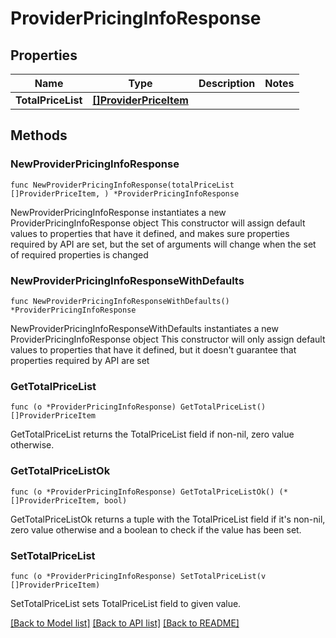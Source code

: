 # ProviderPricingInfoResponse

## Properties

Name | Type | Description | Notes
------------ | ------------- | ------------- | -------------
**TotalPriceList** | [**[]ProviderPriceItem**](ProviderPriceItem.md) |  | 

## Methods

### NewProviderPricingInfoResponse

`func NewProviderPricingInfoResponse(totalPriceList []ProviderPriceItem, ) *ProviderPricingInfoResponse`

NewProviderPricingInfoResponse instantiates a new ProviderPricingInfoResponse object
This constructor will assign default values to properties that have it defined,
and makes sure properties required by API are set, but the set of arguments
will change when the set of required properties is changed

### NewProviderPricingInfoResponseWithDefaults

`func NewProviderPricingInfoResponseWithDefaults() *ProviderPricingInfoResponse`

NewProviderPricingInfoResponseWithDefaults instantiates a new ProviderPricingInfoResponse object
This constructor will only assign default values to properties that have it defined,
but it doesn't guarantee that properties required by API are set

### GetTotalPriceList

`func (o *ProviderPricingInfoResponse) GetTotalPriceList() []ProviderPriceItem`

GetTotalPriceList returns the TotalPriceList field if non-nil, zero value otherwise.

### GetTotalPriceListOk

`func (o *ProviderPricingInfoResponse) GetTotalPriceListOk() (*[]ProviderPriceItem, bool)`

GetTotalPriceListOk returns a tuple with the TotalPriceList field if it's non-nil, zero value otherwise
and a boolean to check if the value has been set.

### SetTotalPriceList

`func (o *ProviderPricingInfoResponse) SetTotalPriceList(v []ProviderPriceItem)`

SetTotalPriceList sets TotalPriceList field to given value.



[[Back to Model list]](../README.md#documentation-for-models) [[Back to API list]](../README.md#documentation-for-api-endpoints) [[Back to README]](../README.md)


